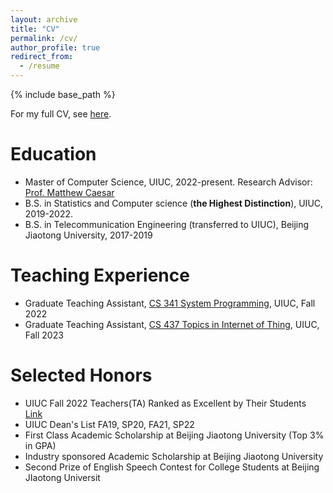 ```yaml
---
layout: archive
title: "CV"
permalink: /cv/
author_profile: true
redirect_from:
  - /resume
---
```


{% include base_path %}

For my full CV, see [here](http://enguang2.github.io/files/Resume_Aug_2023.pdf).

Education
======

* Master of Computer Science, UIUC, 2022-present. Research Advisor: [Prof. Matthew Caesar](https://caesar.cs.illinois.edu/)
* B.S. in Statistics and Computer science (**the Highest Distinction**), UIUC, 2019-2022.
* B.S. in Telecommunication Engineering (transferred to UIUC), Beijing Jiaotong University, 2017-2019

Teaching Experience
======

* Graduate Teaching Assistant, [CS 341 System Programming](https://cs341.cs.illinois.edu/), UIUC, Fall 2022
* Graduate Teaching Assistant, [CS 437 Topics in Internet of Thing](https://cs.illinois.edu/academics/courses/cs437), UIUC, Fall 2023


Selected Honors
======

* UIUC Fall 2022 Teachers(TA) Ranked as Excellent by Their Students [Link](https://citl.illinois.edu/docs/default-source/teachers-ranked-as-excellent/tre-2022-fall.pdf)
* UIUC Dean's List FA19, SP20, FA21, SP22
* First Class Academic Scholarship at Beijing Jiaotong University (Top 3% in GPA)
* Industry sponsored Academic Scholarship at Beijing Jiaotong University
* Second Prize of English Speech Contest for College Students at Beijing JIaotong Universit

